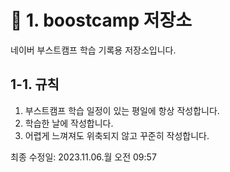 # 📌 1. boostcamp 저장소
네이버 부스트캠프 학습 기록용 저장소입니다.
## 1-1. 규칙
1. 부스트캠프 학습 일정이 있는 평일에 항상 작성합니다.
2. 학습한 날에 작성합니다.
3. 어렵게 느껴져도 위축되지 않고 꾸준히 작성합니다.

최종 수정일: 2023.11.06.월 오전 09:57 
